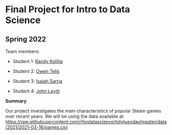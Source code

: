 # Final Project for Intro to Data Science

## Spring 2022

Team members: 

- Student 1: [Randy Koliha](mailto:rkoliha9653@floridapoly.edu)

- Student 2: [Owen Telis](mailto:otelis0019@floridapoly.edu)

- Student 3: [Isaiah Sarria](mailto:isarria0168@floridapoly.edu)

- Student 4: [John Levitt](mailto:jlevitt7019@floridapoly.edu)

**Summary**

Our project investigates the main characteristics of popular Steam games over recent years.
We will be using the data available at: 
<https://raw.githubusercontent.com/rfordatascience/tidytuesday/master/data/2021/2021-03-16/games.csv>
